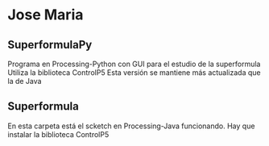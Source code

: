 # Jose Maria

## SuperformulaPy
Programa en Processing-Python con GUI para el estudio de la superformula
Utiliza la biblioteca ControlP5
Esta versión se mantiene más actualizada que la de Java

## Superformula
En esta carpeta está el scketch en Processing-Java funcionando.
Hay que instalar la biblioteca ControlP5


